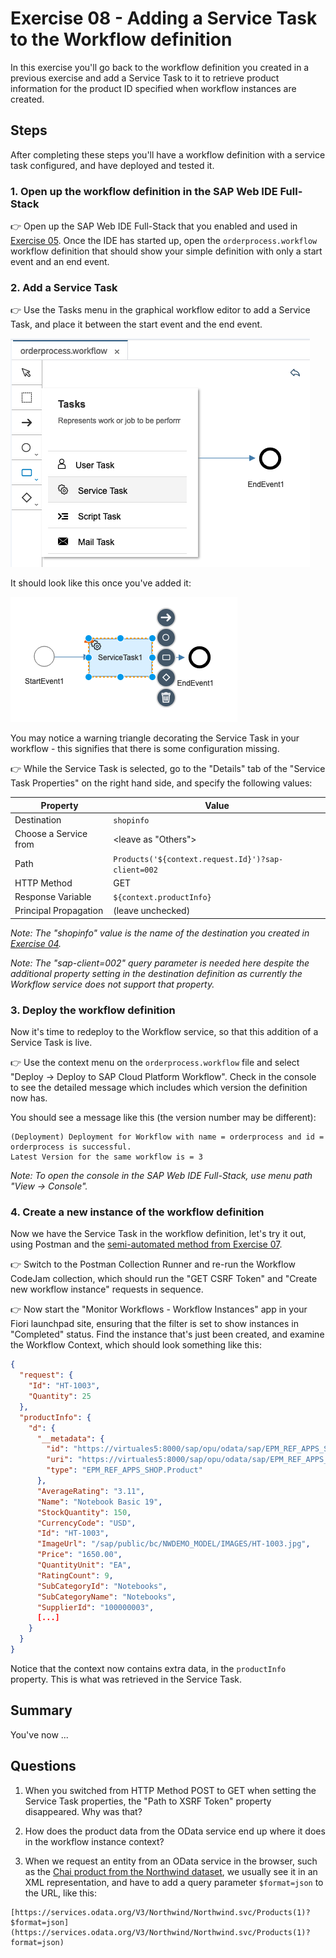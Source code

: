 # Exercise 08 - Adding a Service Task to the Workflow definition

In this exercise you'll go back to the workflow definition you created in a previous exercise and add a Service Task to it to retrieve product information for the product ID specified when workflow instances are created.

## Steps

After completing these steps you'll have a workflow definition with a service task configured, and have deployed and tested it.

### 1. Open up the workflow definition in the SAP Web IDE Full-Stack

:point_right: Open up the SAP Web IDE Full-Stack that you enabled and used in [Exercise 05](../05). Once the IDE has started up, open the `orderprocess.workflow` workflow definition that should show your simple definition with only a start event and an end event.

### 2. Add a Service Task

:point_right: Use the Tasks menu in the graphical workflow editor to add a Service Task, and place it between the start event and the end event.

![Service Task selection](servicetaskselection.png)

It should look like this once you've added it:

![Service Task added](servicetaskadded.png)

You may notice a warning triangle decorating the Service Task in your workflow - this signifies that there is some configuration missing.

:point_right: While the Service Task is selected, go to the "Details" tab of the "Service Task Properties" on the right hand side, and specify the following values:

| Property              | Value              |
| --------------        | ------------------ |
| Destination           | `shopinfo`         |
| Choose a Service from | \<leave as "Others"\> |
| Path                  | `Products('${context.request.Id}')?sap-client=002` |
| HTTP Method           | GET                |
| Response Variable     | `${context.productInfo}` |
| Principal Propagation | (leave unchecked)  |

_Note: The "shopinfo" value is the name of the destination you created in [Exercise 04](../04)._

_Note: The "sap-client=002" query parameter is needed here despite the additional property setting in the destination definition as currently the Workflow service does not support that property._

### 3. Deploy the workflow definition

Now it's time to redeploy to the Workflow service, so that this addition of a Service Task is live.

:point_right: Use the context menu on the `orderprocess.workflow` file and select "Deploy -> Deploy to SAP Cloud Platform Workflow". Check in the console to see the detailed message which includes which version the definition now has.

You should see a message like this (the version number may be different):

```
(Deployment) Deployment for Workflow with name = orderprocess and id = orderprocess is successful.
Latest Version for the same workflow is = 3
```

_Note: To open the console in the SAP Web IDE Full-Stack, use menu path "View -> Console"._

### 4. Create a new instance of the workflow definition

Now we have the Service Task in the workflow definition, let's try it out, using Postman and the [semi-automated method from Exercise 07](../07/readme.md#7-run-the-request-in-a-semi-automated-manner).

:point_right: Switch to the Postman Collection Runner and re-run the Workflow CodeJam collection, which should run the "GET CSRF Token" and "Create new workflow instance" requests in sequence.

:point_right: Now start the "Monitor Workflows - Workflow Instances" app in your Fiori launchpad site, ensuring that the filter is set to show instances in "Completed" status. Find the instance that's just been created, and examine the Workflow Context, which should look something like this:

```json
{
  "request": {
    "Id": "HT-1003",
    "Quantity": 25
  },
  "productInfo": {
    "d": {
      "__metadata": {
        "id": "https://virtuales5:8000/sap/opu/odata/sap/EPM_REF_APPS_SHOP_SRV/Products('HT-1003')",
        "uri": "https://virtuales5:8000/sap/opu/odata/sap/EPM_REF_APPS_SHOP_SRV/Products('HT-1003')",
        "type": "EPM_REF_APPS_SHOP.Product"
      },
      "AverageRating": "3.11",
      "Name": "Notebook Basic 19",
      "StockQuantity": 150,
      "CurrencyCode": "USD",
      "Id": "HT-1003",
      "ImageUrl": "/sap/public/bc/NWDEMO_MODEL/IMAGES/HT-1003.jpg",
      "Price": "1650.00",
      "QuantityUnit": "EA",
      "RatingCount": 9,
      "SubCategoryId": "Notebooks",
      "SubCategoryName": "Notebooks",
      "SupplierId": "100000003",
      [...]
    }
  }
}
```

Notice that the context now contains extra data, in the `productInfo` property. This is what was retrieved in the Service Task.

## Summary

You've now ...

## Questions

1. When you switched from HTTP Method POST to GET when setting the Service Task properties, the "Path to XSRF Token" property disappeared. Why was that?

1. How does the product data from the OData service end up where it does in the workflow instance context?

1. When we request an entity from an OData service in the browser, such as the [Chai product from the Northwind dataset](https://services.odata.org/V3/Northwind/Northwind.svc/Products(1)), we usually see it in an XML representation, and have to add a query parameter `$format=json` to the URL, like this:

```
[https://services.odata.org/V3/Northwind/Northwind.svc/Products(1)?$format=json](https://services.odata.org/V3/Northwind/Northwind.svc/Products(1)?format=json)
```
